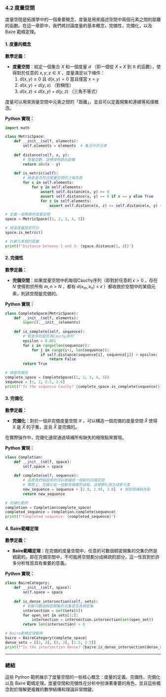 ### 4.2 度量空間

度量空間是拓撲學中的一個重要概念，度量是用來描述空間中兩個元素之間的距離的函數。在這一章節中，我們將討論度量的基本概念，完備性，完備化，以及 Baire 範疇定理。

#### 1. 度量的概念

**數學定義：**
- **度量空間**：給定一個集合  $`X`$  和一個度量  $`d`$ （即一個從  $`X \times X`$  到  $`\mathbb{R}`$  的函數），使得對於任意的  $`x, y, z \in X`$ ，度量滿足以下條件：
  1.  $`d(x, y) \geq 0`$  且  $`d(x, y) = 0`$  當且僅當  $`x = y`$ 
  2.  $`d(x, y) = d(y, x)`$ （對稱性）
  3.  $`d(x, z) \leq d(x, y) + d(y, z)`$ （三角不等式）

度量可以用來測量空間中元素之間的「距離」，並且可以定義開集和連續等拓撲概念。

**Python 實現：**

```python
import math

class MetricSpace:
    def __init__(self, elements):
        self.elements = elements  # 集合中的元素
    
    def distance(self, x, y):
        # 度量函數，這裡使用歐氏距離
        return abs(x - y)
    
    def is_metric(self):
        # 檢查是否符合度量空間的三條性質
        for x in self.elements:
            for y in self.elements:
                assert self.distance(x, y) >= 0
                assert self.distance(x, y) == 0 if x == y else True
                for z in self.elements:
                    assert self.distance(x, z) <= self.distance(x, y) + self.distance(y, z)

# 定義一個簡單的度量空間
space = MetricSpace([1, 2, 3, 4, 5])

# 檢查度量是否符合
space.is_metric()

# 計算元素間的距離
print(f"Distance between 1 and 3: {space.distance(1, 3)}")
```

#### 2. 完備性

**數學定義：**
- **完備空間**：如果度量空間中的每個Cauchy序列（即對於任意的  $`\epsilon > 0`$ ，存在  $`N`$  使得對於所有  $`m, n > N`$ ，都有  $`d(x_m, x_n) < \epsilon`$ ）都收斂於空間中的某個元素，則該空間是完備的。

**Python 實現：**

```python
class CompleteSpace(MetricSpace):
    def __init__(self, elements):
        super().__init__(elements)
    
    def is_complete(self, sequence):
        # 檢查序列是否為Cauchy序列
        epsilon = 0.001
        for i in range(len(sequence)):
            for j in range(i+1, len(sequence)):
                if self.distance(sequence[i], sequence[j]) > epsilon:
                    return False
        return True

# 檢查完備性
complete_space = CompleteSpace([1, 2, 3, 4, 5])
sequence = [1, 2, 2.5, 2.8]
print(f"Is the sequence Cauchy? {complete_space.is_complete(sequence)}")
```

#### 3. 完備化

**數學定義：**
- **完備化**：對於一個非完備度量空間  $`X`$ ，可以構造一個完備的度量空間  $`\hat{X}`$  使得  $`X`$  是  $`\hat{X}`$  的子集，並且  $`\hat{X}`$  是完備的。

在實際操作中，完備化通常通過填補所有缺失的極限點來實現。

**Python 實現：**

```python
class Completion:
    def __init__(self, space):
        self.space = space
    
    def complete(self, sequence):
        # 這裡我們假設序列可以填補成一個新的完備空間
        # 實際上，完備化是一個較為複雜的過程，這裡簡化為生成新元素
        new_sequence = sequence + [2.9, 2.95, 3.0]  # 假設填補缺失點
        return new_sequence

# 完備化範例
completion = Completion(complete_space)
completed_sequence = completion.complete(sequence)
print(f"Completed sequence: {completed_sequence}")
```

#### 4. Baire範疇定理

**數學定義：**
- **Baire範疇定理**：在完備的度量空間中，任意的可數個稠密開集的交集仍然是稠密的。即在完備空間中，不可能將空間劃分成稀疏的部分，這一性質對於許多分析性質具有重要的意義。

**Python 實現：**

```python
class BaireCategory:
    def __init__(self, space):
        self.space = space
    
    def is_dense_intersection(self, sets):
        # 判斷可數個稠密開集的交集是否為稠密集
        intersection = set(sets[0])
        for open_set in sets[1:]:
            intersection = intersection.intersection(set(open_set))
        return len(intersection) > 0

# Baire範疇定理範例
baire = BaireCategory(complete_space)
dense_sets = [[1, 2], [2, 3], [1.5, 2.5]]
print(f"Is the intersection dense? {baire.is_dense_intersection(dense_sets)}")
```

---

### 總結

這些 Python 範例展示了度量空間的一些核心概念：度量的定義、完備性、完備化以及 Baire 範疇定理。度量空間和完備性在分析中扮演著重要的角色，並且這些概念對於理解更複雜的數學結構和理論非常關鍵。